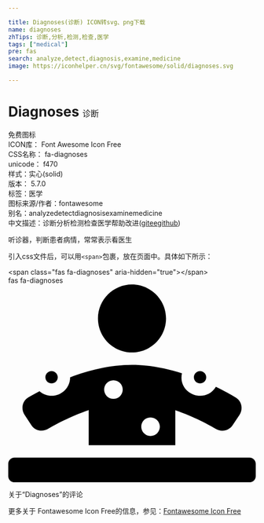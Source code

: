 ```yaml
---

title: Diagnoses(诊断) ICON转svg、png下载
name: diagnoses
zhTips: 诊断,分析,检测,检查,医学
tags: ["medical"]
pre: fas
search: analyze,detect,diagnosis,examine,medicine
image: https://iconhelper.cn/svg/fontawesome/solid/diagnoses.svg

---
```


# Diagnoses  <small style="font-size: 60%;font-weight: 100">诊断</small>


<div class="detail-page">
<p>
<span><span class="badge-success badge">免费图标</span> </span>
<br/>
<span>
ICON库：
<span class="badge-secondary badge">Font Awesome Icon Free</span> 
</span>
<br/>
<span>
CSS名称：
<span class="badge-secondary badge">fa-diagnoses</span> 
</span>
<br/>
<span>
unicode：
<span class="badge-secondary badge">f470</span> 
<copy-btn content='f470' btn-title=""></copy-btn>
<copy-btn :content='String.fromCodePoint(parseInt("f470", 16))' btn-title="复制U"></copy-btn>
</span><br/><span>样式：<span class="badge-light badge">实心(solid)</span></span>
<br/>
<span>
版本：
<span class="badge-secondary badge">5.7.0</span> 
</span><br/><span>标签：<span class="badge-light badge"><router-link to="/tags/medical.html">医学</router-link></span></span>
<br/>
<span>图标来源/作者：<span class="badge-light badge">fontawesome</span></span> 
<br/>
<span>别名：<span class="badge-light badge">analyze</span><span class="badge-light badge">detect</span><span class="badge-light badge">diagnosis</span><span class="badge-light badge">examine</span><span class="badge-light badge">medicine</span></span><br/><span class="zh-detail">中文描述：<span class="badge-primary badge">诊断</span><span class="badge-primary badge">分析</span><span class="badge-primary badge">检测</span><span class="badge-primary badge">检查</span><span class="badge-primary badge">医学</span><span class="help-link"><span>帮助改进</span>(<a href="https://gitee.com/liuwave/icon-helper/edit/master/json/fontawesome/solid/diagnoses.json" target="_blank" rel="noopener noreferrer">gitee</a><a href="https://github.com/liuwave/icon-helper/edit/master/json/fontawesome/solid/diagnoses.json" target="_blank" rel="noopener noreferrer">github</a></span>)</span><br/>
</p>
</div><div class="description description alert alert-light">听诊器，判断患者病情，常常表示看医生</div>
<div class="alert alert-dark">
  <i class="fas fa-diagnoses fa-xs"></i>
  <i class="fas fa-diagnoses fa-sm"></i>
  <i class="fas fa-diagnoses fa-lg"></i>
  <i class="fas fa-diagnoses fa-2x"></i>
  <i class="fas fa-diagnoses fa-3x"></i>
  <i class="fas fa-diagnoses fa-5x"></i>
  <i class="fas fa-diagnoses fa-7x"></i>
</div>
<div>
  <p>引入css文件后，可以用<code>&lt;span&gt;</code>包裹，放在页面中。具体如下所示：    
  </p>
  <div class="alert alert-primary" style="font-size: 14px">
    &lt;span class="fas fa-diagnoses" aria-hidden="true"&gt;&lt;/span&gt;
    <copy-btn content='<span class="fas fa-diagnoses" aria-hidden="true"></span>'></copy-btn>
  </div>
  <div class="alert alert-secondary">
    <i class="fas fa-diagnoses"
    style="font-size: 24px"
    aria-hidden="true"></i> fas fa-diagnoses
    <copy-btn content="fas fa-diagnoses" btn-title="复制图标名称"></copy-btn>
  </div>
</div>
<div id="svg" class="svg-wrap">
<svg xmlns="http://www.w3.org/2000/svg" viewBox="0 0 640 512"><path d="M496 256c8.8 0 16-7.2 16-16s-7.2-16-16-16-16 7.2-16 16 7.2 16 16 16zm-176-80c48.5 0 88-39.5 88-88S368.5 0 320 0s-88 39.5-88 88 39.5 88 88 88zM59.8 364c10.2 15.3 29.3 17.8 42.9 9.8 16.2-9.6 56.2-31.7 105.3-48.6V416h224v-90.7c49.1 16.8 89.1 39 105.3 48.6 13.6 8 32.7 5.3 42.9-9.8l17.8-26.7c8.8-13.2 7.6-34.6-10-45.1-11.9-7.1-29.7-17-51.1-27.4-28.1 46.1-99.4 17.8-87.7-35.1C409.3 217.2 365.1 208 320 208c-57 0-112.9 14.5-160 32.2-.2 40.2-47.6 63.3-79.2 36-11.2 6-21.3 11.6-28.7 16-17.6 10.5-18.8 31.8-10 45.1L59.8 364zM368 344c13.3 0 24 10.7 24 24s-10.7 24-24 24-24-10.7-24-24 10.7-24 24-24zm-96-96c13.3 0 24 10.7 24 24s-10.7 24-24 24-24-10.7-24-24 10.7-24 24-24zm-160 8c8.8 0 16-7.2 16-16s-7.2-16-16-16-16 7.2-16 16 7.2 16 16 16zm512 192H16c-8.8 0-16 7.2-16 16v32c0 8.8 7.2 16 16 16h608c8.8 0 16-7.2 16-16v-32c0-8.8-7.2-16-16-16z"/></svg>
</div>
<detail full-name='fa-diagnoses'></detail>

<Vssue title="关于“Diagnoses”的评论" >关于“Diagnoses”的评论</Vssue>
    
<div><p>更多关于  Fontawesome Icon Free的信息，参见：<a target="_blank" href="https://iconhelper.cn/fontawesome.html">Fontawesome Icon Free</a>
</p></div>
